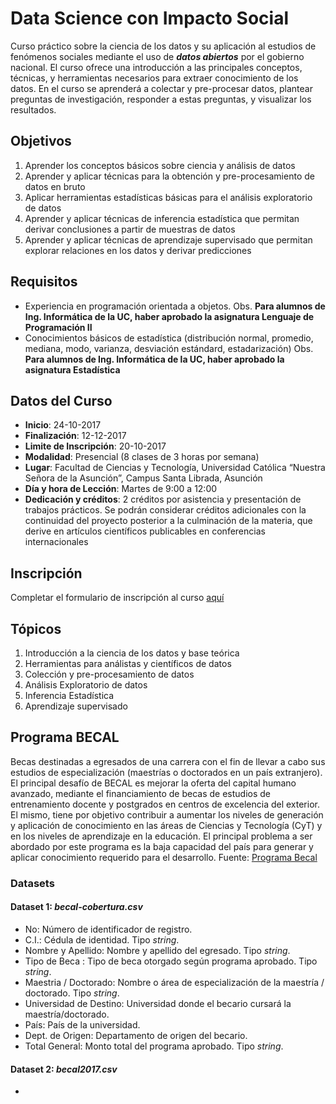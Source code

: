 # Data Science con Impacto Social

Curso práctico sobre la ciencia de los datos y su aplicación al estudios de fenómenos sociales mediante el uso de _**datos abiertos**_ por el gobierno nacional. El curso ofrece una introducción a las principales conceptos, técnicas, y herramientas necesarios para extraer conocimiento de los datos. En el curso se aprenderá a colectar y pre-procesar datos, plantear preguntas de investigación, responder a estas preguntas, y visualizar los resultados.

## Objetivos

1. Aprender los conceptos básicos sobre ciencia y análisis de datos
2. Aprender y aplicar técnicas para la obtención y pre-procesamiento de datos en bruto
3. Aplicar herramientas estadísticas básicas para el análisis exploratorio de datos
4. Aprender y aplicar técnicas de inferencia estadística que permitan derivar conclusiones a partir de muestras de datos
5. Aprender y aplicar técnicas de aprendizaje supervisado que permitan explorar relaciones en los datos y derivar predicciones

## Requisitos

* Experiencia en programación orientada a objetos. Obs. __Para alumnos de Ing. Informática de la UC, haber aprobado la asignatura Lenguaje de Programación II__
* Conocimientos básicos de estadística (distribución normal, promedio, mediana, modo, varianza, desviación estándard, estadarización) Obs. __Para alumnos de Ing. Informática de la UC, haber aprobado la asignatura Estadística__

 ## Datos del Curso

* __Inicio__: 24-10-2017
* __Finalización__: 12-12-2017
* __Limite de Inscripción__: 20-10-2017
* __Modalidad__: Presencial (8 clases de 3 horas por semana)
* __Lugar__: Facultad de Ciencias y Tecnología, Universidad Católica “Nuestra Señora de la Asunción”, Campus Santa Librada, Asunción
* __Día y hora de Lección__: Martes de 9:00 a 12:00
* __Dedicación y créditos__: 2 créditos por asistencia y presentación de trabajos prácticos. Se podrán considerar créditos adicionales con la continuidad del proyecto posterior a la culminación de la materia, que derive en artículos científicos publicables en conferencias internacionales

## Inscripción

Completar el formulario de inscripción al curso [aquí](https://goo.gl/forms/tOsDDGlfnqG3Yb0r2)

## Tópicos

1. Introducción a la ciencia de los datos y base teórica
2. Herramientas para análistas y científicos de datos
3. Colección y pre-procesamiento de datos
4. Análisis Exploratorio de datos
5. Inferencia Estadística
6. Aprendizaje supervisado


## Programa BECAL

Becas destinadas a egresados de una carrera con el fin de llevar a cabo sus estudios de especialización (maestrías o doctorados en un país extranjero). El principal desafío de BECAL es mejorar la oferta del capital humano avanzado, mediante el financiamiento de becas de estudios de entrenamiento docente y postgrados en centros de excelencia del exterior. El mismo, tiene por objetivo contribuir a aumentar los niveles de generación y aplicación de conocimiento en las áreas de Ciencias y Tecnología (CyT) y en los niveles de aprendizaje en la educación. El principal problema a ser abordado por este programa es la baja capacidad del país para generar y aplicar conocimiento requerido para el desarrollo. Fuente: [Programa Becal](http://www.becal.gov.py/)

### Datasets

#### Dataset 1: *becal-cobertura.csv*

* No:  Número de identificador de registro.
* C.I.:  Cédula de identidad. Tipo *string*.
* Nombre y Apellido:  Nombre y apellido del egresado. Tipo *string*.
* Tipo de Beca :  Tipo de beca otorgado según programa aprobado. Tipo *string*.
* Maestria / Doctorado:  Nombre o área de especialización de la maestría / doctorado. Tipo *string*.
* Universidad de Destino: Universidad donde el becario cursará la maestría/doctorado.
* País:  País de la universidad.
* Dept. de Origen: Departamento de origen del becario. 
* Total General: Monto total del programa aprobado. Tipo *string*.

#### Dataset 2: *becal2017.csv*
* 